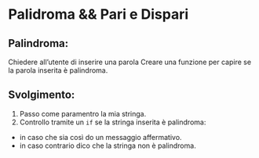 Palidroma && Pari e Dispari
===
## Palindroma:
Chiedere all’utente di inserire una parola
Creare una funzione per capire se la parola inserita è palindroma.

## Svolgimento:
1. Passo come paramentro la mia stringa.
1. Controllo tramite un `if` se la stringa inserita è palindroma: 
- in caso che  sia così do un messaggio affermativo.
- in caso contrario dico che la stringa non è palindroma.
